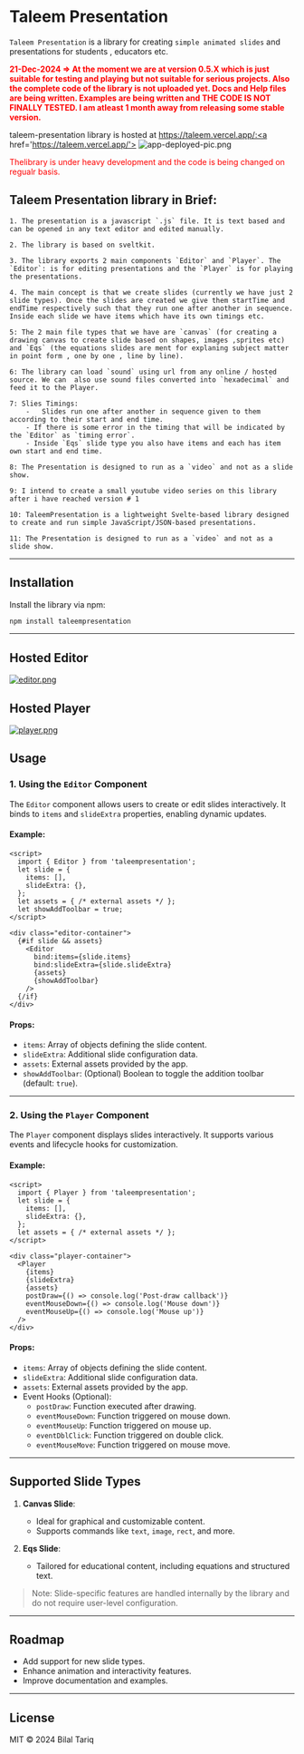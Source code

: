
# Taleem Presentation

`Taleem Presentation` is a library for creating `simple animated slides` and presentations for students , educators etc.

<span style="color: red;">**21-Dec-2024 =>  At the moment we are at version 0.5.X which is just suitable for testing and playing but not suitable for serious projects. Also the complete code of the library is not uploaded yet. Docs and Help files are being written. Examples are being written and THE CODE IS NOT FINALLY TESTED. I am atleast 1 month away from releasing some stable version.**</span>

taleem-presentation library is hosted at https://taleem.vercel.app/:<a href='https://taleem.vercel.app/'>
<img src='./static/app-deployed-pic.png' alt='app-deployed-pic.png'>
</a>


<span style="color: red;">Thelibrary is under heavy development and the code is being changed on regualr basis.</span> 

## Taleem Presentation library in Brief:

    1. The presentation is a javascript `.js` file. It is text based and can be opened in any text editor and edited manually.

    2. The library is based on sveltkit.
    
    3. The library exports 2 main components `Editor` and `Player`. The `Editor`: is for editing presentations and the `Player` is for playing the presentations.

    4. The main concept is that we create slides (currently we have just 2 slide types). Once the slides are created we give them startTime and endTime respectively such that they run one after another in sequence. Inside each slide we have items which have its own timings etc.

    5: The 2 main file types that we have are `canvas` (for creating a drawing canvas to create slide based on shapes, images ,sprites etc)  and `Eqs` (the equations slides are ment for explaning subject matter in point form , one by one , line by line).

    6: The library can load `sound` using url from any online / hosted source. We can  also use sound files converted into `hexadecimal` and feed it to the Player.

    7: Slies Timings:
        -   Slides run one after another in sequence given to them according to their start and end time.
        - If there is some error in the timing that will be indicated by the `Editor` as `timing error`.
        - Inside `Eqs` slide type you also have items and each has item own start and end time.

    8: The Presentation is designed to run as a `video` and not as a slide show.      

    9: I intend to create a small youtube video series on this library after i have reached version # 1

    10: TaleemPresentation is a lightweight Svelte-based library designed to create and run simple JavaScript/JSON-based presentations.

    11: The Presentation is designed to run as a `video` and not as a slide show.

---

## Installation

Install the library via npm:

```bash
npm install taleempresentation
```

---

## Hosted Editor

<a href="https://taleem.vercel.app/editor">
<img src='./static/editor.png' alt='editor.png'>
</a>


## Hosted Player

<a href="https://taleem.vercel.app/player">
<img src='./static/player.png' alt='player.png'>
</a>


## Usage

### 1. Using the `Editor` Component
The `Editor` component allows users to create or edit slides interactively. It binds to `items` and `slideExtra` properties, enabling dynamic updates.

#### Example:
```svelte
<script>
  import { Editor } from 'taleempresentation';
  let slide = {
    items: [],
    slideExtra: {},
  };
  let assets = { /* external assets */ };
  let showAddToolbar = true;
</script>

<div class="editor-container">
  {#if slide && assets}
    <Editor
      bind:items={slide.items}
      bind:slideExtra={slide.slideExtra}
      {assets}
      {showAddToolbar}
    />
  {/if}
</div>
```

#### Props:
- `items`: Array of objects defining the slide content.
- `slideExtra`: Additional slide configuration data.
- `assets`: External assets provided by the app.
- `showAddToolbar`: (Optional) Boolean to toggle the addition toolbar (default: `true`).

---

### 2. Using the `Player` Component
The `Player` component displays slides interactively. It supports various events and lifecycle hooks for customization.

#### Example:
```svelte
<script>
  import { Player } from 'taleempresentation';
  let slide = {
    items: [],
    slideExtra: {},
  };
  let assets = { /* external assets */ };
</script>

<div class="player-container">
  <Player
    {items}
    {slideExtra}
    {assets}
    postDraw={() => console.log('Post-draw callback')}
    eventMouseDown={() => console.log('Mouse down')}
    eventMouseUp={() => console.log('Mouse up')}
  />
</div>
```

#### Props:
- `items`: Array of objects defining the slide content.
- `slideExtra`: Additional slide configuration data.
- `assets`: External assets provided by the app.
- Event Hooks (Optional):
  - `postDraw`: Function executed after drawing.
  - `eventMouseDown`: Function triggered on mouse down.
  - `eventMouseUp`: Function triggered on mouse up.
  - `eventDblClick`: Function triggered on double click.
  - `eventMouseMove`: Function triggered on mouse move.

---

## Supported Slide Types
1. **Canvas Slide**:
   - Ideal for graphical and customizable content.
   - Supports commands like `text`, `image`, `rect`, and more.

2. **Eqs Slide**:
   - Tailored for educational content, including equations and structured text.

> Note: Slide-specific features are handled internally by the library and do not require user-level configuration.

---

## Roadmap
- Add support for new slide types.
- Enhance animation and interactivity features.
- Improve documentation and examples.

---

## License
MIT © 2024 Bilal Tariq

